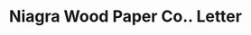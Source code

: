 ---
doi: 10.7916/D8ZP5J95
date_other: '1880'
date_other_textual: 1880-1889
form: correspondence
genre:
- Letters (correspondence)
name:
- Niagra Wood Paper Co.
object_in_context_url: https://biggert.cul.columbia.edu/items/view/ave_biggert_01669
subject_hierarchical_geographic:
- Niagara Falls, New York, United States
subject_name:
- Niagra Wood Paper Co.
title: Niagra Wood Paper Co.. Letter
sort_title: Niagra Wood Paper Co.. Letter
call_number: ave_biggert_01669
coordinates:
- 43.1,-79.01666666666667
pid: ave_biggert_01669
identifiers: ave_biggert_01669
thumbnail: https://derivativo-3.library.columbia.edu/iiif/2/ldpd:490774/full/!256,256/0/native.jpg
permalink: /biggert/ave_biggert_01669/
layout: iiif-image-page
---